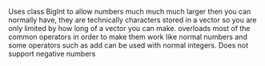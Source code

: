 Uses class BigInt to allow numbers much much much larger then you can normally have, they are technically characters stored in a vector so you are only limited by how long of a vector you can make.
overloads most of the common operators in order to make them work like normal numbers and some operators such as add can be used with normal integers.
Does not support negative numbers

